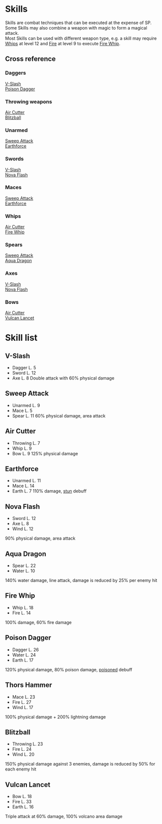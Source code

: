 # Skills

Skills are combat techniques that can be executed at the expense of SP.  
Some Skills may also combine a weapon with magic to form a magical attack.  
Most Skills can be used with different weapon type, e.g. a skill may require [Whips](items.md#whips) at level 12 and [Fire](magic.md#fire) at level 9 to execute [Fire Whip](#fire-whip).

## Cross reference
### Daggers
[V-Slash](#v-slash)  
[Poison Dagger](#poison-dagger)

### Throwing weapons
[Air Cutter](#air-cutter)  
[Blitzball](#blitzball)

### Unarmed
[Sweep Attack](#sweep-attack)  
[Earthforce](#earthforce)

### Swords
[V-Slash](#v-slash)  
[Nova Flash](#nova-flash)

### Maces
[Sweep Attack](#sweep-attack)  
[Earthforce](#earthforce)

### Whips
[Air Cutter](#air-cutter)  
[Fire Whip](#fire-whip)

### Spears
[Sweep Attack](#sweep-attack)  
[Aqua Dragon](#aqua-dragon)

### Axes
[V-Slash](#v-slash)  
[Nova Flash](#nova-flash)

### Bows
[Air Cutter](#air-cutter)  
[Vulcan Lancet](#vulcan-lancet)  


# Skill list

## V-Slash
* Dagger L. 5
* Sword L. 12
* Axe L. 8
Double attack with 60% physical damage

## Sweep Attack
* Unarmed L. 9
* Mace L. 5
* Spear L. 11
60% physical damage, area attack

## Air Cutter
* Throwing L. 7
* Whip L. 9
* Bow L. 9
125% physical damage

## Earthforce
* Unarmed L. 11
* Mace L. 14
* Earth L. 7
110% damage, [stun](conditions.md#stun) debuff

## Nova Flash
* Sword L. 12
* Axe L. 8
* Wind L. 12

90% physical damage, area attack

## Aqua Dragon
* Spear L. 22
* Water L. 10

140% water damage, line attack, damage is reduced by 25% per enemy hit

## Fire Whip
* Whip L. 18
* Fire L. 14

100% damage, 60% fire damage

## Poison Dagger
* Dagger L. 26
* Water L. 24
* Earth L. 17

120% physical damage, 80% poison damage, [poisoned](conditions.md#poisoned) debuff


## Thors Hammer
* Mace L. 23
* Fire L. 27
* Wind L. 17

100% physical damage + 200% lightning damage


## Blitzball
* Throwing L. 23
* Fire L. 24
* Wind L. 20

150% physical damage against 3 enemies, damage is reduced by 50% for each enemy hit

## Vulcan Lancet
* Bow L. 18
* Fire L. 33
* Earth L. 16

Triple attack at 60% damage, 100% volcano area damage
